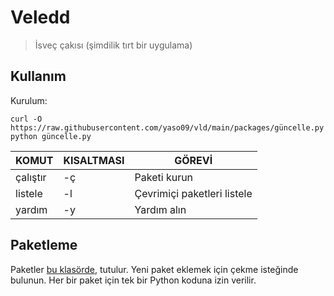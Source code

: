 # Veledd
> İsveç çakısı (şimdilik tırt bir uygulama)

## Kullanım
Kurulum:
```shell
curl -O https://raw.githubusercontent.com/yaso09/vld/main/packages/güncelle.py
python güncelle.py
```

| KOMUT | KISALTMASI | GÖREVİ |
|--|--|--|
| çalıştır | -ç | Paketi kurun |
| listele | -l | Çevrimiçi paketleri listele |
| yardım | -y | Yardım alın |

## Paketleme
Paketler [bu klasörde](packages/), tutulur. Yeni paket eklemek için çekme isteğinde bulunun. Her bir paket için tek bir Python koduna izin verilir.



